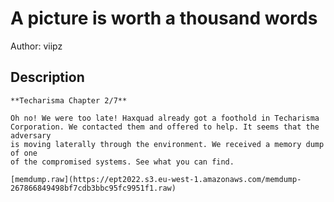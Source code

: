 # A picture is worth a thousand words
Author: viipz
## Description
```
**Techarisma Chapter 2/7**

Oh no! We were too late! Haxquad already got a foothold in Techarisma
Corporation. We contacted them and offered to help. It seems that the adversary
is moving laterally through the environment. We received a memory dump of one
of the compromised systems. See what you can find.

[memdump.raw](https://ept2022.s3.eu-west-1.amazonaws.com/memdump-267866849498bf7cdb3bbc95fc9951f1.raw)

```
